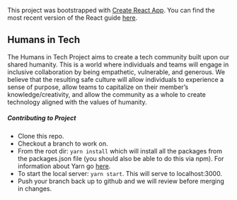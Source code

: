 This project was bootstrapped with [Create React App](https://github.com/facebookincubator/create-react-app).
You can find the most recent version of the React guide [here](https://github.com/facebookincubator/create-react-app/blob/master/packages/react-scripts/template/README.md).

## Humans in Tech

The Humans in Tech Project aims to create a tech community built upon our shared humanity. This is a world where individuals and teams will engage in inclusive collaboration by being empathetic, vulnerable, and generous. We believe that the resulting safe culture will allow individuals to experience a sense of purpose, allow teams to capitalize on their member’s knowledge/creativity, and allow the community as a whole to create technology aligned with the values of humanity.

##### Contributing to Project

* Clone this repo.
* Checkout a branch to work on.
* From the root dir: `yarn install` which will install all the packages from the packages.json file (you should also be able to do this via npm). For information about Yarn go [here](https://yarnpkg.com/lang/en/docs/cli/install/).
* To start the local server: `yarn start`. This will serve to localhost:3000.
* Push your branch back up to github and we will review before merging in changes.